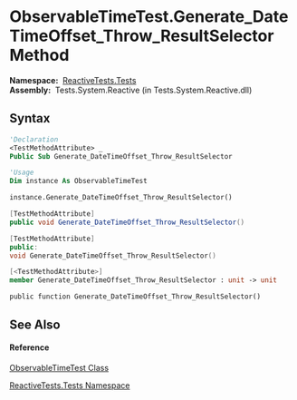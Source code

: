 # ObservableTimeTest.Generate\_DateTimeOffset\_Throw\_ResultSelector Method

**Namespace:**  [ReactiveTests.Tests](ReactiveTests.Tests\ReactiveTests.Tests.md)  
**Assembly:**  Tests.System.Reactive (in Tests.System.Reactive.dll)

## Syntax

```vb
'Declaration
<TestMethodAttribute> _
Public Sub Generate_DateTimeOffset_Throw_ResultSelector
```

```vb
'Usage
Dim instance As ObservableTimeTest

instance.Generate_DateTimeOffset_Throw_ResultSelector()
```

```csharp
[TestMethodAttribute]
public void Generate_DateTimeOffset_Throw_ResultSelector()
```

```c++
[TestMethodAttribute]
public:
void Generate_DateTimeOffset_Throw_ResultSelector()
```

```fsharp
[<TestMethodAttribute>]
member Generate_DateTimeOffset_Throw_ResultSelector : unit -> unit 
```

```jscript
public function Generate_DateTimeOffset_Throw_ResultSelector()
```

## See Also

#### Reference

[ObservableTimeTest Class](ObservableTimeTest\ObservableTimeTest.md)

[ReactiveTests.Tests Namespace](ReactiveTests.Tests\ReactiveTests.Tests.md)




